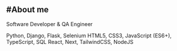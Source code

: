
<!--
**saiherng/saiherng** is a ✨ _special_ ✨ repository because its `README.md` (this file) appears on your GitHub profile.

Here are some ideas to get you started:

- 🔭 I’m currently working on ...
- 🌱 I’m currently learning ...
- 👯 I’m looking to collaborate on ...
- 🤔 I’m looking for help with ...
- 💬 Ask me about ...
- 📫 How to reach me: ...
- 😄 Pronouns: ...
- ⚡ Fun fact: ...
-->

#About me
---
Software Developer & QA Engineer 

Python, Django, Flask, Selenium
HTML5, CSS3, JavaScript (ES6+), TypeScript, SQL
React, Next, TailwindCSS, NodeJS
